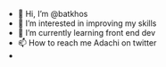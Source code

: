 - 👋 Hi, I’m @batkhos
- 👀 I’m interested in improving my skills
- 🌱 I’m currently learning  front end dev
- 📫 How to reach me Adachi on twitter
- 

<!---
zaoui34/zaoui34 is a ✨ special ✨ repository because its `README.md` (this file) appears on your GitHub profile.
You can click the Preview link to take a look at your changes.
--->
